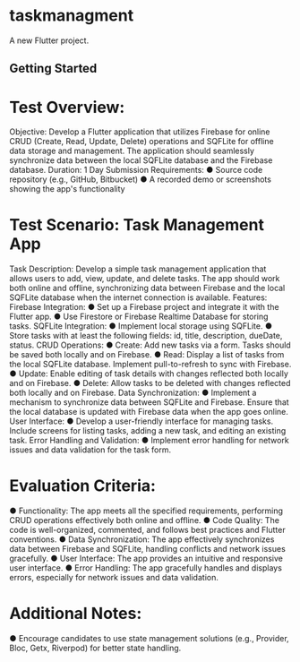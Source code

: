 # taskmanagment

A new Flutter project.

## Getting Started

# Test Overview:
Objective: Develop a Flutter application that utilizes Firebase for online CRUD (Create, Read, Update, Delete) operations and SQFLite for offline data storage and management. The application should seamlessly synchronize data between the local SQFLite database and the Firebase database.
Duration: 1 Day Submission Requirements:
● Source code repository (e.g., GitHub, Bitbucket)
● A recorded demo or screenshots showing the app's functionality


# Test Scenario: Task Management App
Task Description:
Develop a simple task management application that allows users to add, view, update, and delete tasks. The app should work both online and offline, synchronizing data between Firebase and the local SQFLite database when the internet connection is available.
Features:
Firebase Integration:
● Set up a Firebase project and integrate it with the Flutter app.
● Use Firestore or Firebase Realtime Database for storing tasks.
SQFLite Integration:
● Implement local storage using SQFLite.
● Store tasks with at least the following fields: id, title, description,
dueDate, status. CRUD Operations:
● Create: Add new tasks via a form. Tasks should be saved both locally and on Firebase.
● Read: Display a list of tasks from the local SQFLite database. Implement pull-to-refresh to sync with Firebase.
● Update: Enable editing of task details with changes reflected both locally and on Firebase.
● Delete: Allow tasks to be deleted with changes reflected both locally and on Firebase.
Data Synchronization:
● Implement a mechanism to synchronize data between SQFLite and
Firebase. Ensure that the local database is updated with Firebase data
when the app goes online. User Interface:
● Develop a user-friendly interface for managing tasks. Include screens for listing tasks, adding a new task, and editing an existing task.
Error Handling and Validation:
● Implement error handling for network issues and data validation for the
task form.


# Evaluation Criteria:
● Functionality: The app meets all the specified requirements, performing CRUD operations effectively both online and offline.
● Code Quality: The code is well-organized, commented, and follows best practices and Flutter conventions.
● Data Synchronization: The app effectively synchronizes data between Firebase and SQFLite, handling conflicts and network issues gracefully.
● User Interface: The app provides an intuitive and responsive user interface.
● Error Handling: The app gracefully handles and displays errors, especially for
network issues and data validation.

# Additional Notes:
● Encourage candidates to use state management solutions (e.g., Provider, Bloc, Getx, Riverpod) for better state handling.
